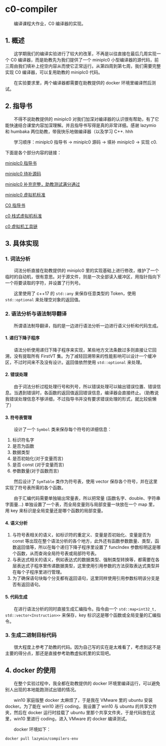 # c0-compiler

&emsp;&emsp;编译课程大作业，C0 编译器的实现。

## 1. 概述

&emsp;&emsp;这学期我们的编译实验进行了较大的改革，不再是以往直接在最后几周实现一个 C0 编译器，而是助教先为我们提供了一个 miniplc0 小型编译器的源代码，前三周由我们填补上挖空内容从而使它正常运行。从第四周到第七周，我们需要完整实现 C0 编译器，可以复用助教的 miniplc0 代码。

&emsp;&emsp;在实验要求里，两个编译器都需要在助教提供的 docker 环境里编译然后测试。

## 2. 指导书

&emsp;&emsp;不得不说助教提供的 miniplc0 对我们加深对编译器的认识很有帮助，有了它能快速结合课堂内容加深理解。并且指导书写得是真的非常详细。感谢 lazymio 和 humbaka 两位助教，带我快乐地做编译器（以及学习 C++. hhh

&emsp;&emsp;学习顺序：miniplc0 指导书 -> miniplc0 源码 -> 填补 miniplc0 -> 实现 c0.

下面是各个部分内容的链接：

[miniplc0 指导书](https://github.com/BUAA-SE-Compiling/miniplc0-handbook)

[miniplc0 待补源码](https://github.com/BUAA-SE-Compiling/miniplc0-compiler)

[miniplc0 补充完整，助教测试满分通过](https://github.com/huangwg2529/c0-compiler/tree/master/miniplc0)

[miniplc0 虚拟机标准](https://github.com/BUAA-SE-Compiling/miniplc0-vm-standards)

[C0 指导书](https://github.com/BUAA-SE-Compiling/c0-handbook)

[c0 栈式虚拟机标准](https://github.com/BUAA-SE-Compiling/c0-vm-standards)

[c0 虚拟机工具链](https://github.com/BUAA-SE-Compiling/c0-vm-cpp)

## 3. 具体实现

### 1. 词法分析

&emsp;&emsp;词法分析直接在助教提供的 miniplc0 里的实现基础上进行修改，维护了一个临时的自动机，很有意思。对于源文件，则是一次全部读入缓冲区，用指针指向下一个将要读取的字符，并设置了行列号。

&emsp;&emsp;这里使用了 c++17 的 ```std::any``` 来保存任意类型的 Token，使用 ```std::optional``` 来处理空对象的返回值。

### 2. 语法分析与语法制导翻译

&emsp;&emsp;所谓语法制导翻译，指的是一边进行语法分析一边进行语义分析和代码生成。

#### 1. 递归下降子程序

&emsp;&emsp;语法分析使用递归下降子程序来实现，某些地方文法条数过多则直接让它回溯，没有提取所有 FirstVT 集。为了减轻回溯带来的性能影响可以设计一个缓冲区，不过时间来不及没有设计。返回值依然使用 ```std::optional``` 来处理。

#### 2. 错误处理

&emsp;&emsp;由于词法分析过程处理行号和列号，所以错误处理可以输出错误位置、错误信息。当遇到错误时，各函数的返回值返回错误信息，编译器会直接终止。（助教说我错误处理信息不够详细，不过指导书并没有要求错误处理的形式，就比较偷懒了）

#### 3. 符号表管理

&emsp;&emsp;设计了一个 ```Symbol``` 类来保存每个符号的详细信息：

1. 标识符名字
2. 是否为函数
3. 数据类型
4. 是否初始化(对于变量而言)
5. 是否 const (对于变量而言)
6. 参数数量(对于函数而言)

&emsp;&emsp;然后设计了 ```SymTable``` 类作为符号表，使用 vector 保存各个符号，并在这里实现了符号表所需的各个函数。

&emsp;&emsp;由于汇编代码需要单独输出常量表，所以把常量 (函数名字、double、字符串字面量...) 单独设置了一个表，而全局变量则与局部变量一块放在一个 map 里，用 key 来标识是全局变量还是哪个函数的局部变量。

#### 4. 语义分析

1. 与符号表相关的语义，如标识符的重定义、变量是否初始化、变量是否为 const 等出现在整个语法分析的各个地方，此外还有函数参数数量、类型，函数返回值等，所以在每个递归下降子程序里设置了 funcIndex 参数标明这是哪个函数，从而查询全局符号表或局部符号表。
2. 与表达式相关的语义，例如表达式的数据类型、强制类型转换等，都需要在各层表达式子程序里传递数据类型，这里使用引用参数的方法获取表达式类型并在每个子程序里进行管理。
3. 为了确保语句块每个分支都有返回语句，这里同样使用引用参数标明该分支是否有返回语句。
   
#### 5. 代码生成

&emsp;&emsp;在进行语法分析的同时直接生成汇编指令。指令由一个 ```std::map<int32_t, std::vector<Instruction>>``` 来保存，key 标识这是哪个函数或全局变量的汇编指令。

### 3. 生成二进制目标代码

&emsp;&emsp;很大程度上参考了助教的代码。因为自己写的实在是太难看了，考虑到这不是主要的得分点，那还是直接参考助教虚拟机里的实现吧。

## 4. docker 的使用

&emsp;&emsp;在整个实验过程中，我全都在助教提供的 docker 环境里编译运行，可以避免别人出现的本地能跑测试出错的情况。

&emsp;&emsp;win10 家庭版整 docker 太麻烦了，于是我在 VMware 里的 ubuntu 安装 docker。为了能在 win10 进行 coding，我设置了 win10 与 ubuntu 的共享文件夹，然后在 docker 运行时挂载了 ubuntu 里那个共享文件夹，于是代码放在这里，win10 里进行 coding，进入 VMware 的 docker 编译测试。

&emsp;&emsp;docker 环境如下：

```sh
docker pull lazymio/compilers-env
```



